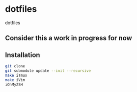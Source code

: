 # dotfiles

dotfiles

## Consider this a work in progress for now

## Installation

```bash
git clone
git submodule update --init --recursive
make iTmux
make iVim
iOhMyZSH
```
